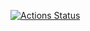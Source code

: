 [![Actions Status](https://github.com/cpamp/bauble/workflows/Tests/badge.svg)](https://github.com/cpamp/bauble/actions)
